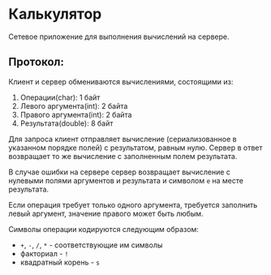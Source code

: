 # Калькулятор
Сетевое приложение для выполнения вычислений на сервере.

## Протокол:
Клиент и сервер обмениваются вычислениями, состоящими из:
1) Операции(char): 1 байт
2) Левого аргумента(int): 2 байта
3) Правого аргумента(int): 2 байта
4) Результата(double): 8 байт

Для запроса клиент отправляет вычисление (сериализованное в указанном порядке полей) с результатом, равным нулю.
Сервер в ответ возвращает то же вычисление с заполненным полем результата.

В случае ошибки на сервере сервер возвращает вычисление с нулевыми полями аргументов и результата и символом `e` на месте результата.

Если операция требует только одного аргумента, требуется заполнить левый аргумент, значение правого может быть любым.

Символы операции кодируются следующим образом:
* `+`, `-`, `/`, `*` - соответствующие им символы
* факториал - `!`
* квадратный корень - `s`
